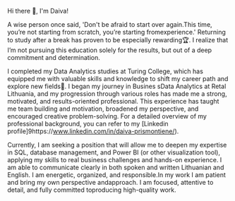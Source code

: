 Hi there 👋, I'm Daiva!

A wise person once said, 'Don't be afraid to start over again.This time, you’re not starting from scratch, you’re starting fromexperience.' Returning to study after a break has proven to be especially rewarding🏆. I realize that I’m not pursuing this education solely for the results, but out of a deep commitment and determination.

I completed my Data Analytics studies at Turing College, which has equipped me with valuable skills and knowledge to shift my career path and explore new fields🚀. I began my journey in Busines sData Analytics at Retal Lithuania, and my progression through various roles has made me a strong, motivated, and results-oriented professional. This experience has taught me team building and motivation, broadened my perspective, and encouraged creative problem-solving. 
For a detailed overview of my professional background, you can refer to my [Linkedin profile]9https://www.linkedin.com/in/daiva-prismontiene/).

Currently, I am seeking a position that will allow me to deepen my expertise in SQL, database management, and Power BI (or other visualization tool), applying my skills to real business challenges and hands-on experience.
I am able to communicate clearly in both spoken and written Lithuanian and English. I am energetic, organized, and responsible.In my work I am patient and bring my own perspective andapproach. I am focused, attentive to detail, and fully committed toproducing high-quality work.
